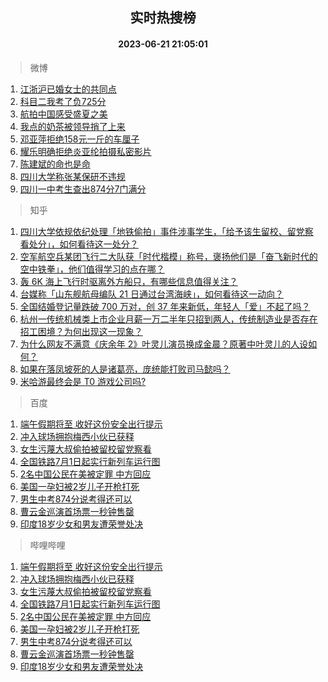 <div align="center"><h2>实时热搜榜</h2><h4>2023-06-21 21:05:01</h4></div>

> 微博  

1. [江浙沪已婚女士的共同点](https://s.weibo.com/weibo?q=%23%E6%B1%9F%E6%B5%99%E6%B2%AA%E5%B7%B2%E5%A9%9A%E5%A5%B3%E5%A3%AB%E7%9A%84%E5%85%B1%E5%90%8C%E7%82%B9%23&t=31&band_rank=1&Refer=top)<br />
2. [科目二我考了负725分](https://s.weibo.com/weibo?q=%23%E7%A7%91%E7%9B%AE%E4%BA%8C%E6%88%91%E8%80%83%E4%BA%86%E8%B4%9F725%E5%88%86%23&t=31&band_rank=2&Refer=top)<br />
3. [航拍中国感受盛夏之美](https://s.weibo.com/weibo?q=%23%E8%88%AA%E6%8B%8D%E4%B8%AD%E5%9B%BD%E6%84%9F%E5%8F%97%E7%9B%9B%E5%A4%8F%E4%B9%8B%E7%BE%8E%23&t=31&band_rank=3&Refer=top)<br />
4. [我点的奶茶被领导捎了上来](https://s.weibo.com/weibo?q=%23%E6%88%91%E7%82%B9%E7%9A%84%E5%A5%B6%E8%8C%B6%E8%A2%AB%E9%A2%86%E5%AF%BC%E6%8D%8E%E4%BA%86%E4%B8%8A%E6%9D%A5%23&t=31&band_rank=4&Refer=top)<br />
5. [邓亚萍拒绝158元一斤的车厘子](https://s.weibo.com/weibo?q=%23%E9%82%93%E4%BA%9A%E8%90%8D%E6%8B%92%E7%BB%9D158%E5%85%83%E4%B8%80%E6%96%A4%E7%9A%84%E8%BD%A6%E5%8E%98%E5%AD%90%23&t=31&band_rank=5&Refer=top)<br />
6. [耀乐明确拒绝炎亚纶拍摄私密影片](https://s.weibo.com/weibo?q=%23%E8%80%80%E4%B9%90%E6%98%8E%E7%A1%AE%E6%8B%92%E7%BB%9D%E7%82%8E%E4%BA%9A%E7%BA%B6%E6%8B%8D%E6%91%84%E7%A7%81%E5%AF%86%E5%BD%B1%E7%89%87%23&t=31&band_rank=6&Refer=top)<br />
7. [陈建斌的命也是命](https://s.weibo.com/weibo?q=%23%E9%99%88%E5%BB%BA%E6%96%8C%E7%9A%84%E5%91%BD%E4%B9%9F%E6%98%AF%E5%91%BD%23&t=31&band_rank=7&Refer=top)<br />
8. [四川大学称张某保研不违规](https://s.weibo.com/weibo?q=%23%E5%9B%9B%E5%B7%9D%E5%A4%A7%E5%AD%A6%E7%A7%B0%E5%BC%A0%E6%9F%90%E4%BF%9D%E7%A0%94%E4%B8%8D%E8%BF%9D%E8%A7%84%23&t=31&band_rank=8&Refer=top)<br />
9. [四川一中考生查出874分7门满分](https://s.weibo.com/weibo?q=%23%E5%9B%9B%E5%B7%9D%E4%B8%80%E4%B8%AD%E8%80%83%E7%94%9F%E6%9F%A5%E5%87%BA874%E5%88%867%E9%97%A8%E6%BB%A1%E5%88%86%23&t=31&band_rank=9&Refer=top)<br />

> 知乎  

1. [四川大学依规依纪处理「地铁偷拍」事件涉事学生，「给予该生留校、留党察看处分」，如何看待这一处分？](https://www.zhihu.com/question/607827303)<br />
2. [空军航空兵某团飞行二大队获「时代楷模」称号，褒扬他们是「奋飞新时代的空中铁拳」，他们值得学习的点在哪？](https://www.zhihu.com/question/607609756)<br />
3. [轰 6K 海上飞行时驱离外方船只，有哪些信息值得关注？](https://www.zhihu.com/question/607773769)<br />
4. [台媒称「山东舰航母编队 21 日通过台湾海峡」，如何看待这一动向？](https://www.zhihu.com/question/607809103)<br />
5. [全国结婚登记量跌破 700 万对，创 37 年来新低，年轻人「爱」不起了吗？](https://www.zhihu.com/theater/95345)<br />
6. [杭州一传统机械类上市企业月薪一万二半年只招到两人，传统制造业是否存在招工困境？为何出现这一现象？](https://www.zhihu.com/question/607607659)<br />
7. [为什么网友不满意《庆余年 2》叶灵儿演员换成金晨？原著中叶灵儿的人设如何？](https://www.zhihu.com/question/607597903)<br />
8. [如果在落凤坡死的人是诸葛亮，庞统能打败司马懿吗？](https://www.zhihu.com/question/606962512)<br />
9. [米哈游最终会是 T0 游戏公司吗?](https://www.zhihu.com/question/585107694)<br />

> 百度  

1. [端午假期将至 收好这份安全出行提示](https://www.baidu.com/s?wd=%E7%AB%AF%E5%8D%88%E5%81%87%E6%9C%9F%E5%B0%86%E8%87%B3+%E6%94%B6%E5%A5%BD%E8%BF%99%E4%BB%BD%E5%AE%89%E5%85%A8%E5%87%BA%E8%A1%8C%E6%8F%90%E7%A4%BA&sa=fyb_news&rsv_dl=fyb_news)<br />
2. [冲入球场拥抱梅西小伙已获释](https://www.baidu.com/s?wd=%E5%86%B2%E5%85%A5%E7%90%83%E5%9C%BA%E6%8B%A5%E6%8A%B1%E6%A2%85%E8%A5%BF%E5%B0%8F%E4%BC%99%E5%B7%B2%E8%8E%B7%E9%87%8A&sa=fyb_news&rsv_dl=fyb_news)<br />
3. [女生污蔑大叔偷拍被留校留党察看](https://www.baidu.com/s?wd=%E5%A5%B3%E7%94%9F%E6%B1%A1%E8%94%91%E5%A4%A7%E5%8F%94%E5%81%B7%E6%8B%8D%E8%A2%AB%E7%95%99%E6%A0%A1%E7%95%99%E5%85%9A%E5%AF%9F%E7%9C%8B&sa=fyb_news&rsv_dl=fyb_news)<br />
4. [全国铁路7月1日起实行新列车运行图](https://www.baidu.com/s?wd=%E5%85%A8%E5%9B%BD%E9%93%81%E8%B7%AF7%E6%9C%881%E6%97%A5%E8%B5%B7%E5%AE%9E%E8%A1%8C%E6%96%B0%E5%88%97%E8%BD%A6%E8%BF%90%E8%A1%8C%E5%9B%BE&sa=fyb_news&rsv_dl=fyb_news)<br />
5. [2名中国公民在美被定罪 中方回应](https://www.baidu.com/s?wd=2%E5%90%8D%E4%B8%AD%E5%9B%BD%E5%85%AC%E6%B0%91%E5%9C%A8%E7%BE%8E%E8%A2%AB%E5%AE%9A%E7%BD%AA+%E4%B8%AD%E6%96%B9%E5%9B%9E%E5%BA%94&sa=fyb_news&rsv_dl=fyb_news)<br />
6. [美国一孕妇被2岁儿子开枪打死](https://www.baidu.com/s?wd=%E7%BE%8E%E5%9B%BD%E4%B8%80%E5%AD%95%E5%A6%87%E8%A2%AB2%E5%B2%81%E5%84%BF%E5%AD%90%E5%BC%80%E6%9E%AA%E6%89%93%E6%AD%BB&sa=fyb_news&rsv_dl=fyb_news)<br />
7. [男生中考874分说考得还可以](https://www.baidu.com/s?wd=%E7%94%B7%E7%94%9F%E4%B8%AD%E8%80%83874%E5%88%86%E8%AF%B4%E8%80%83%E5%BE%97%E8%BF%98%E5%8F%AF%E4%BB%A5&sa=fyb_news&rsv_dl=fyb_news)<br />
8. [曹云金巡演首场票一秒钟售罄](https://www.baidu.com/s?wd=%E6%9B%B9%E4%BA%91%E9%87%91%E5%B7%A1%E6%BC%94%E9%A6%96%E5%9C%BA%E7%A5%A8%E4%B8%80%E7%A7%92%E9%92%9F%E5%94%AE%E7%BD%84&sa=fyb_news&rsv_dl=fyb_news)<br />
9. [印度18岁少女和男友遭荣誉处决](https://www.baidu.com/s?wd=%E5%8D%B0%E5%BA%A618%E5%B2%81%E5%B0%91%E5%A5%B3%E5%92%8C%E7%94%B7%E5%8F%8B%E9%81%AD%E8%8D%A3%E8%AA%89%E5%A4%84%E5%86%B3&sa=fyb_news&rsv_dl=fyb_news)<br />

> 哔哩哔哩  

1. [端午假期将至 收好这份安全出行提示](https://www.baidu.com/s?wd=%E7%AB%AF%E5%8D%88%E5%81%87%E6%9C%9F%E5%B0%86%E8%87%B3+%E6%94%B6%E5%A5%BD%E8%BF%99%E4%BB%BD%E5%AE%89%E5%85%A8%E5%87%BA%E8%A1%8C%E6%8F%90%E7%A4%BA&sa=fyb_news&rsv_dl=fyb_news)<br />
2. [冲入球场拥抱梅西小伙已获释](https://www.baidu.com/s?wd=%E5%86%B2%E5%85%A5%E7%90%83%E5%9C%BA%E6%8B%A5%E6%8A%B1%E6%A2%85%E8%A5%BF%E5%B0%8F%E4%BC%99%E5%B7%B2%E8%8E%B7%E9%87%8A&sa=fyb_news&rsv_dl=fyb_news)<br />
3. [女生污蔑大叔偷拍被留校留党察看](https://www.baidu.com/s?wd=%E5%A5%B3%E7%94%9F%E6%B1%A1%E8%94%91%E5%A4%A7%E5%8F%94%E5%81%B7%E6%8B%8D%E8%A2%AB%E7%95%99%E6%A0%A1%E7%95%99%E5%85%9A%E5%AF%9F%E7%9C%8B&sa=fyb_news&rsv_dl=fyb_news)<br />
4. [全国铁路7月1日起实行新列车运行图](https://www.baidu.com/s?wd=%E5%85%A8%E5%9B%BD%E9%93%81%E8%B7%AF7%E6%9C%881%E6%97%A5%E8%B5%B7%E5%AE%9E%E8%A1%8C%E6%96%B0%E5%88%97%E8%BD%A6%E8%BF%90%E8%A1%8C%E5%9B%BE&sa=fyb_news&rsv_dl=fyb_news)<br />
5. [2名中国公民在美被定罪 中方回应](https://www.baidu.com/s?wd=2%E5%90%8D%E4%B8%AD%E5%9B%BD%E5%85%AC%E6%B0%91%E5%9C%A8%E7%BE%8E%E8%A2%AB%E5%AE%9A%E7%BD%AA+%E4%B8%AD%E6%96%B9%E5%9B%9E%E5%BA%94&sa=fyb_news&rsv_dl=fyb_news)<br />
6. [美国一孕妇被2岁儿子开枪打死](https://www.baidu.com/s?wd=%E7%BE%8E%E5%9B%BD%E4%B8%80%E5%AD%95%E5%A6%87%E8%A2%AB2%E5%B2%81%E5%84%BF%E5%AD%90%E5%BC%80%E6%9E%AA%E6%89%93%E6%AD%BB&sa=fyb_news&rsv_dl=fyb_news)<br />
7. [男生中考874分说考得还可以](https://www.baidu.com/s?wd=%E7%94%B7%E7%94%9F%E4%B8%AD%E8%80%83874%E5%88%86%E8%AF%B4%E8%80%83%E5%BE%97%E8%BF%98%E5%8F%AF%E4%BB%A5&sa=fyb_news&rsv_dl=fyb_news)<br />
8. [曹云金巡演首场票一秒钟售罄](https://www.baidu.com/s?wd=%E6%9B%B9%E4%BA%91%E9%87%91%E5%B7%A1%E6%BC%94%E9%A6%96%E5%9C%BA%E7%A5%A8%E4%B8%80%E7%A7%92%E9%92%9F%E5%94%AE%E7%BD%84&sa=fyb_news&rsv_dl=fyb_news)<br />
9. [印度18岁少女和男友遭荣誉处决](https://www.baidu.com/s?wd=%E5%8D%B0%E5%BA%A618%E5%B2%81%E5%B0%91%E5%A5%B3%E5%92%8C%E7%94%B7%E5%8F%8B%E9%81%AD%E8%8D%A3%E8%AA%89%E5%A4%84%E5%86%B3&sa=fyb_news&rsv_dl=fyb_news)<br />
